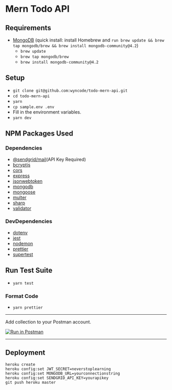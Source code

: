 # Mern Todo API


## Requirements
 - [MongoDB](https://docs.mongodb.com/manual/tutorial/install-mongodb-on-os-x/) (quick install: install Homebrew and `run brew update && brew tap mongodb/brew && brew install mongodb-community@4.2`)
   - `brew update`
   - `brew tap mongodb/brew`
   - `brew install mongodb-community@4.2`
## Setup

- `git clone git@github.com:wyncode/todo-mern-api.git`
- `cd todo-mern-api`
- `yarn`
- `cp sample.env .env`
- Fill in the environment variables.
- `yarn dev`

## NPM Packages Used

### Dependencies

- [@sendgrid/mail](https://sendgrid.com/docs/API_Reference/api_getting_started.html)(API Key Required)
- [bcryptjs](https://github.com/dcodeIO/bcrypt.js/)
- [cors](https://github.com/expressjs/cors#readme)
- [express](https://expressjs.com/)
- [jsonwebtoken](https://github.com/auth0/node-jsonwebtoken#readme)
- [mongodb](http://mongodb.github.io/node-mongodb-native/)
- [mongoose](https://mongoosejs.com/)
- [multer](https://github.com/expressjs/multer#readme)
- [sharp](https://github.com/lovell/sharp)
- [validator](https://github.com/validatorjs/validator.js)

### DevDependencies

- [dotenv](https://github.com/motdotla/dotenv#readme)
- [jest](https://jestjs.io/)
- [nodemon](https://github.com/remy/nodemon)
- [prettier](https://prettier.io/)
- [supertest](https://github.com/visionmedia/supertest#readme)

## Run Test Suite

- `yarn test`

### Format Code

- `yarn prettier`

---

Add collection to your Postman account.

[![Run in Postman](https://run.pstmn.io/button.svg)](https://app.getpostman.com/run-collection/9736846b31eae2710b6c)

---

## Deployment

```
heroku create
heroku config:set JWT_SECRET=neverstoplearning
heroku config:set MONGODB_URL=yourconnectionstring
heroku config:set SENDGRID_API_KEY=yourapikey
git push heroku master
```
